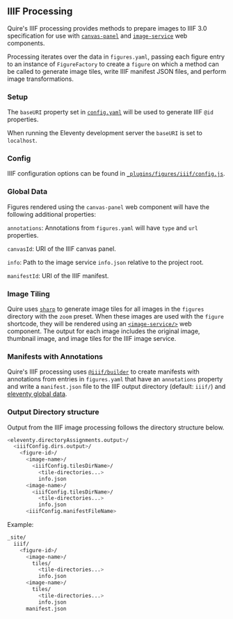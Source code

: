 ## IIIF Processing

Quire's IIIF processing provides methods to prepare images to IIIF 3.0 specification for use with [`canvas-panel`](https://iiif-canvas-panel.netlify.app/docs/components/cp) and [`image-service`](https://iiif-canvas-panel.netlify.app/docs/components/single-image-service) web components.

Processing iterates over the data in `figures.yaml`, passing each figure entry to an instance of `FigureFactory` to create a `figure` on which a method can be called to generate image tiles, write IIIF manifest JSON files, and perform image transformations.

### Setup

The `baseURI` property set in [`config.yaml`](/content/_data/config.yaml) will be used to generate IIIF `@id` properties.

When running the Eleventy development server the `baseURI` is set to `localhost`.

### Config

IIIF configuration options can be found in [`_plugins/figures/iiif/config.js`](iiif/config.js).

### Global Data

Figures rendered using the `canvas-panel` web component will have the following additional properties:
  
`annotations`: Annotations from `figures.yaml` will have `type` and `url` properties.

`canvasId`: URI of the IIIF canvas panel.

`info`: Path to the image service `info.json` relative to the project root.
  
`manifestId`: URI of the IIIF manifest.

### Image Tiling

Quire uses [`sharp`](https://sharp.pixelplumbing.com/api-output#tile) to generate image tiles for all images in the `figures` directory with the `zoom` preset. When these images are used with the `figure` shortcode, they will be rendered using an [`<image-service/>`](https://iiif-canvas-panel.netlify.app/docs/components/single-image-service) web component. The output for each image includes the original image, thumbnail image, and image tiles for the IIIF image service.

### Manifests with Annotations

Quire's IIIF processing uses [`@iiif/builder`](https://github.com/IIIF-Commons/iiif-builder) to create manifests with annotations from entries in `figures.yaml` that have an `annotations` property and write a `manifest.json` file to the IIIF output directory (default: `iiif/`) and [eleventy global data](https://www.11ty.dev/docs/data-global-custom/#global-data-from-the-configuration-api).

### Output Directory structure

Output from the IIIF image processing follows the directory structure below.

```sh
<eleventy.directoryAssignments.output>/
  <iiifConfig.dirs.output>/
    <figure-id>/
      <image-name>/
        <iiifConfig.tilesDirName>/
          <tile-directories...>
          info.json
      <image-name>/
        <iiifConfig.tilesDirName>/
          <tile-directories...>
          info.json
      <iiifConfig.manifestFileName>
```

Example:

```sh
_site/
  iiif/
    <figure-id>/
      <image-name>/
        tiles/
          <tile-directories...>
          info.json
      <image-name>/
        tiles/
          <tile-directories...>
          info.json
      manifest.json
```
